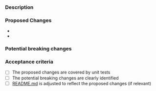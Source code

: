 ### Description

<!-- Include screenshots, animated .gif or videos if necessary. -->
<!-- Briefly describe what is the cause of this PR or link the related issue. -->
<!-- ex: "X was broken when doing this or that." or "We currently have no X component that allows to do Y." -->

### Proposed Changes

<!-- Explain with bullet points what are your changes. -->

- 
- 

### Potential breaking changes

<!-- List all changes that might be breaking to react-vapor's users if any. -->

### Acceptance criteria

- [ ] The proposed changes are covered by unit tests
- [ ] The potential breaking changes are clearly identified
- [ ] [README.md](https://github.com/coveo/react-vapor/blob/master/README.md) is adjusted to reflect the proposed changes (if relevant)
